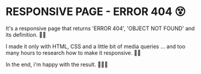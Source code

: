 # RESPONSIVE PAGE - ERROR 404 😵

It's a responsive page that returns 'ERROR 404', 'OBJECT NOT FOUND' and its definition. 📄🤔

I made it only with HTML, CSS and a little bit of media queries ... and too many hours to research how to make it responsive. 🙂💢

In the end, i'm happy with the result. 🙆‍♂️😄
